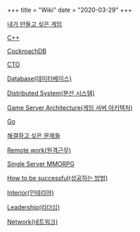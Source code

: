 +++
title = "Wiki"
date = "2020-03-29"
+++

[내가 만들고 싶은 게임](/the-game-i-want-to-make)

[C++](/c++/c++)

[CockroachDB](/cockroachdb)

[CTO](/cto)

[Database(데이터베이스)](/database)

[Distributed System(분산 시스템)](/distributed-system)

[Game Server Architecture(게임 서버 아키텍처)](/game-server-architecture)

[Go](/go/go)

[해결하고 싶은 문제들](/problems-want-to-solve)

[Remote work(원격근무)](/remote-work)

[Single Server MMORPG](/single-server-mmorpg)

[How to be successful(성공하는 방법)](/how-to-be-successful)

[Interior(인테리어)](/interior)

[Leadership(리더십)](/leadership)

[Network(네트워크)](/network)
